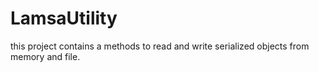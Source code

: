 # LamsaUtility
this project contains a methods to read and write serialized objects from memory and file.

